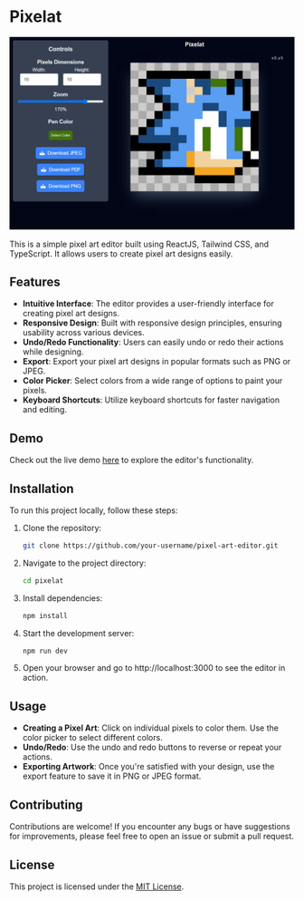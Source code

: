 # Pixelat

[![Preview](preview.gif)](https://pixelat.vercel.app/)

This is a simple pixel art editor built using ReactJS, Tailwind CSS, and TypeScript. It allows users to create pixel art designs easily.

## Features

- **Intuitive Interface**: The editor provides a user-friendly interface for creating pixel art designs.
- **Responsive Design**: Built with responsive design principles, ensuring usability across various devices.
- **Undo/Redo Functionality**: Users can easily undo or redo their actions while designing.
- **Export**: Export your pixel art designs in popular formats such as PNG or JPEG.
- **Color Picker**: Select colors from a wide range of options to paint your pixels.
- **Keyboard Shortcuts**: Utilize keyboard shortcuts for faster navigation and editing.

## Demo

Check out the live demo [here](https://pixelat.vercel.app/) to explore the editor's functionality.

## Installation

To run this project locally, follow these steps:

1. Clone the repository:

   ```bash
   git clone https://github.com/your-username/pixel-art-editor.git
   ```

2. Navigate to the project directory:

   ```bash
   cd pixelat
   ```

3. Install dependencies:

   ```bash
   npm install
   ```

4. Start the development server:

   ```bash
   npm run dev
   ```
5. Open your browser and go to http://localhost:3000 to see the editor in action.

## Usage

- **Creating a Pixel Art**: Click on individual pixels to color them. Use the color picker to select different colors.
- **Undo/Redo**: Use the undo and redo buttons to reverse or repeat your actions.
- **Exporting Artwork**: Once you're satisfied with your design, use the export feature to save it in PNG or JPEG format.

## Contributing

Contributions are welcome! If you encounter any bugs or have suggestions for improvements, please feel free to open an issue or submit a pull request.

## License

This project is licensed under the [MIT License](https://opensource.org/licenses/MIT).
